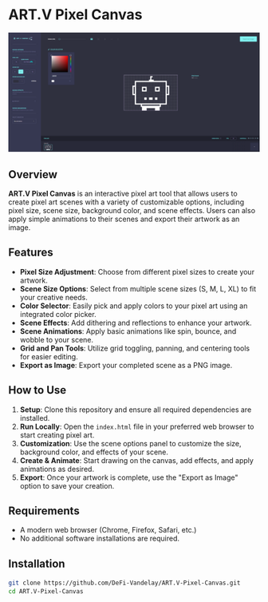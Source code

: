 # ART.V Pixel Canvas

![ART.V Pixel Canvas Preview](./images/preview.png)

## Overview

**ART.V Pixel Canvas** is an interactive pixel art tool that allows users to create pixel art scenes with a variety of customizable options, including pixel size, scene size, background color, and scene effects. Users can also apply simple animations to their scenes and export their artwork as an image.

## Features

- **Pixel Size Adjustment**: Choose from different pixel sizes to create your artwork.
- **Scene Size Options**: Select from multiple scene sizes (S, M, L, XL) to fit your creative needs.
- **Color Selector**: Easily pick and apply colors to your pixel art using an integrated color picker.
- **Scene Effects**: Add dithering and reflections to enhance your artwork.
- **Scene Animations**: Apply basic animations like spin, bounce, and wobble to your scene.
- **Grid and Pan Tools**: Utilize grid toggling, panning, and centering tools for easier editing.
- **Export as Image**: Export your completed scene as a PNG image.

## How to Use

1. **Setup**: Clone this repository and ensure all required dependencies are installed.
2. **Run Locally**: Open the `index.html` file in your preferred web browser to start creating pixel art.
3. **Customization**: Use the scene options panel to customize the size, background color, and effects of your scene.
4. **Create & Animate**: Start drawing on the canvas, add effects, and apply animations as desired.
5. **Export**: Once your artwork is complete, use the "Export as Image" option to save your creation.

## Requirements

- A modern web browser (Chrome, Firefox, Safari, etc.)
- No additional software installations are required.

## Installation

```bash
git clone https://github.com/DeFi-Vandelay/ART.V-Pixel-Canvas.git
cd ART.V-Pixel-Canvas

